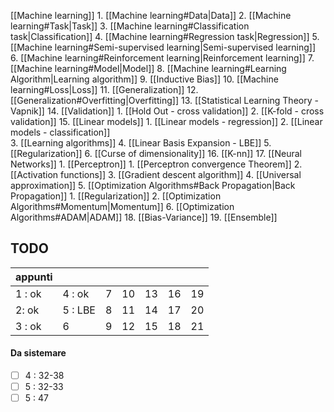 
  [[Machine learning]]
	1. [[Machine learning#Data|Data]]
	2. [[Machine learning#Task|Task]]
	3. [[Machine learning#Classification task|Classification]]
	4. [[Machine learning#Regression task|Regression]]
	5. [[Machine learning#Semi-supervised learning|Semi-supervised learning]]
	6. [[Machine learning#Reinforcement learning|Reinforcement learning]]
	7. [[Machine learning#Model|Model]]
	8. [[Machine learning#Learning Algorithm|Learning algorithm]]
	9. [[Inductive Bias]]
	10. [[Machine learning#Loss|Loss]]
	11. [[Generalization]]
	12. [[Generalization#Overfitting|Overfitting]]
	13. [[Statistical Learning Theory - Vapnik]]
	14. [[Validation]]
		1. [[Hold Out - cross validation]]
		2. [[K-fold - cross validation]]
	15. [[Linear models]]
		1. [[Linear models - regression]]
		2. [[Linear models - classification]]	 
		3. [[Learning algorithms]]
		4. [[Linear Basis Expansion - LBE]]
		5. [[Regularization]]
		6. [[Curse of dimensionality]]
	16. [[K-nn]]
	17. [[Neural Networks]]
		1. [[Perceptron]]
			1. [[Perceptron convergence Theorem]]
		2. [[Activation functions]]
		3. [[Gradient descent algorithm]]
		4. [[Universal approximation]]
		5. [[Optimization Algorithms#Back Propagation|Back Propagation]]
			1. [[Regularization]]
			2. [[Optimization Algorithms#Momentum|Momentum]]
		6. [[Optimization Algorithms#ADAM|ADAM]]
	18. [[Bias-Variance]]
	19. [[Ensemble]]


## TODO

| appunti |         |     |     |     |     |     |
| :------ | :------ | :-- | :-- | :-- | :-- | :-- |
| 1 : ok  | 4 : ok  | 7   | 10  | 13  | 16  | 19  |
| 2: ok   | 5 : LBE | 8   | 11  | 14  | 17  | 20  |
| 3 : ok  | 6       | 9   | 12  | 15  | 18  | 21  |

#### Da sistemare
- [ ] 4 : 32-38
- [ ] 5 : 32-33
- [ ] 5 : 47